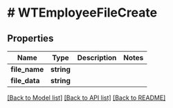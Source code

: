 # # WTEmployeeFileCreate

## Properties

Name | Type | Description | Notes
------------ | ------------- | ------------- | -------------
**file_name** | **string** |  |
**file_data** | **string** |  |

[[Back to Model list]](../../README.md#models) [[Back to API list]](../../README.md#endpoints) [[Back to README]](../../README.md)
